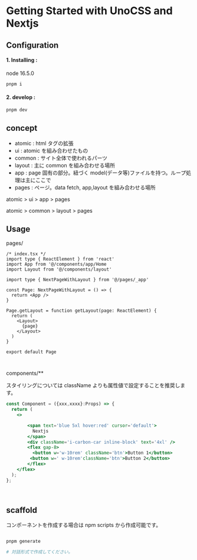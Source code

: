 # Getting Started with UnoCSS and Nextjs

## Configuration

#### 1. Installing :

node 16.5.0

```bash
pnpm i
```

#### 2. develop :

```bash
pnpm dev
```

## concept

- atomic : html タグの拡張
- ui : atomic を組み合わせたもの
- common : サイト全体で使われるパーツ
- layout : 主に common を組み合わせる場所
- app : page 固有の部分。紐づく model(データ等)ファイルを持つ。ループ処理は主にここで
- pages : ページ。data fetch, app,layout を組み合わせる場所

atomic > ui > app > pages

atomic > common > layout > pages

## Usage

pages/

```tsx
/* index.tsx */
import type { ReactElement } from 'react'
import App from '@/components/app/Home
import Layout from '@/components/layout'

import type { NextPageWithLayout } from '@/pages/_app'

const Page: NextPageWithLayout = () => {
  return <App />
}

Page.getLayout = function getLayout(page: ReactElement) {
  return (
    <Layout>
      {page}
    </Layout>
  )
}

export default Page



```

components/\*\*

スタイリングについては className よりも属性値で設定することを推奨します。

```jsx
const Component = ({xxx,xxxx}:Props) => {
  return (
    <>

        <span text='blue 5xl hover:red' cursor='default'>
          Nextjs
        </span>
        <div className='i-carbon-car inline-block' text='4xl' />
        <flex gap-8>
          <button w='w-10rem' className='btn'>Button 1</button>
         <button w=' w-10rem'className='btn'>Button 2</button>
        </flex>
    </flex>
  );
};
```

<br>

## scaffold

コンポーネントを作成する場合は npm scripts から作成可能です。

```bash

pnpm generate

# 対話形式で作成してください。

```
